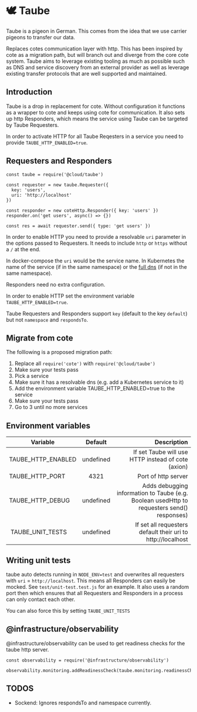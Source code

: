 # 🕊 Taube

Taube is a pigeon in German. This comes from the idea that we use carrier pigeons to transfer our data.

Replaces cotes communication layer with http. This has been inspired by cote as a migration path, but will branch out and diverge from the core cote system.
Taube aims to leverage existing tooling as much as possible such as DNS and service discovery from an external provider as well as leverage existing transfer protocols that are well supported and maintained.

## Introduction

Taube is a drop in replacement for cote. Without configuration it functions as a wrapper to cote and keeps using cote for communication. It also sets up http Responders, which means the service using Taube can be targeted by Taube Requesters.

In order to activate HTTP for all Taube Reqesters in a service you need to provide `TAUBE_HTTP_ENABLED=true`.

## Requesters and Responders

```
const taube = require('@cloud/taube')

const requester = new taube.Requester({
  key: 'users',
  uri: 'http://localhost'
})

const responder = new coteHttp.Responder({ key: 'users' })
responder.on('get users', async() => {})

const res = await requester.send({ type: 'get users' })
```

In order to enable HTTP you need to provide a resolvable `uri` parameter in the options passed to Requesters. It needs to include `http` or `https` without a `/` at the end.

In docker-compose the `uri` would be the service name. In Kubernetes the name of the service (if in the same namespace) or the [full dns](https://kubernetes.io/docs/concepts/services-networking/dns-pod-service/) (if not in the same namespace).

Responders need no extra configuration.

In order to enable HTTP set the environment variable `TAUBE_HTTP_ENABLED=true`.

Taube Requesters and Responders support `key` (default to the key `default`) but not `namespace` and `respondsTo`.

## Migrate from cote

The folllowing is a proposed migration path:

1. Replace all `require('cote')` with `require('@cloud/taube')`
2. Make sure your tests pass
3. Pick a service
4. Make sure it has a resolvable dns (e.g. add a Kubernetes service to it)
5. Add the environment variable TAUBE_HTTP_ENABLED=true to the service
6. Make sure your tests pass
7. Go to 3 until no more services

## Environment variables

| Variable        | Default           | Description  |
| ------------- |:-------------:| -----:|
| TAUBE_HTTP_ENABLED | undefined | If set Taube will use HTTP instead of cote (axion) |
| TAUBE_HTTP_PORT    | 4321      |   Port of http server |
| TAUBE_HTTP_DEBUG   | undefined      | Adds debugging information to Taube (e.g. Boolean usedHttp to requesters send() responses)  |
| TAUBE_UNIT_TESTS | undefined | If set all requesters default their uri to http://localhost |

## Writing unit tests

taube auto detects running in `NODE_ENV=test` and overwrites all requesters with `uri` = `http://localhost`. This means all Responders can easily be mocked. See `test/unit-test.test.js` for an example. It also uses a random port then which ensures that all Requesters and Responders in a process can only contact each other.

You can also force this by setting `TAUBE_UNIT_TESTS`

## @infrastructure/observability

@infrastructure/observability can be used to get readiness checks for the taube http server.

```
const observability = require('@infrastructure/observability')

observability.monitoring.addReadinessCheck(taube.monitoring.readinessCheck)
```

## TODOS

- Sockend: Ignores respondsTo and namespace currently.

